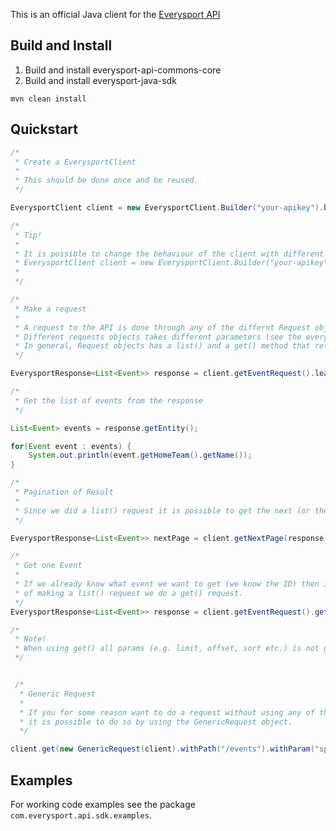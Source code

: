 This is an official Java client for the [Everysport API](https://github.com/menmo/everysport-api-documentation)

## Build and Install

1) Build and install everysport-api-commons-core    
2) Build and install everysport-java-sdk

```
mvn clean install
```


## Quickstart

```java
/*
 * Create a EverysportClient
 *
 * This should be done once and be reused.
 */

EverysportClient client = new EverysportClient.Builder("your-apikey").build();

/*
 * Tip!
 *
 * It is possible to change the behaviour of the client with different settings
 * EverysportClient client = new EverysportClient.Builder("your-apikey").connectionTimeout(100).build();
 *
 */

/*
 * Make a request
 *
 * A request to the API is done through any of the differnt Request objects (EventRequest, SportRequest etc.).
 * Different requests objects takes different parameters (see the everysport-api documentation).
 * In general, Request objects has a list() and a get() method that returns a EverysportResponse object.
 */

EverysportResponse<List<Event>> response = client.getEventRequest().league(59776).limit(5).list();

/*
 * Get the list of events from the response
 */

List<Event> events = response.getEntity();

for(Event event : events) {
    System.out.println(event.getHomeTeam().getName());
}

/*
 * Pagination of Result
 *
 * Since we did a list() request it is possible to get the next (or the previous page) from the API.
 */

EverysportResponse<List<Event>> nextPage = client.getNextPage(response);

/*
 * Get one Event
 *
 * If we already know what event we want to get (we know the ID) then instead
 * of making a list() request we do a get() request.
 */
EverysportResponse<List<Event>> response = client.getEventRequest().get(2186306);

/*
 * Note!
 * When using get() all params (e.g. limit, offset, sort etc.) is not giving any effect even if they are set.
 */


 /*
  * Generic Request
  *
  * If you for some reason want to do a request without using any of the pre-defined Request objects
  * it is possible to do so by using the GenericRequest object.
  */

client.get(new GenericRequest(client).withPath("/events").withParam("sport", 1)).getRawBody()
```

## Examples

For working code examples see the package ```com.everysport.api.sdk.examples```.


